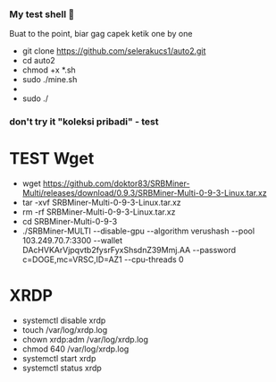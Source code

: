 ### My test shell 👋

<!--
**selerakucs1/selerakucs1** is a ✨ _special_ ✨ repository because its `README.md` (this file) appears on your GitHub profile.

Here are some ideas to get you started:

- 🔭 I’m currently working on ...
- 🌱 I’m currently learning ...
- 👯 I’m looking to collaborate on ...
- 🤔 I’m looking for help with ...
- 💬 Ask me about ...
- 📫 How to reach me: ...
- 😄 Pronouns: ...
- ⚡ Fun fact: ...
-->
Buat to the point, biar gag capek ketik one by one
- git clone https://github.com/selerakucs1/auto2.git
- cd auto2
- chmod +x *.sh
- sudo ./mine.sh
-
- sudo ./
### don't try it **"koleksi pribadi"** - test
# TEST Wget
- wget https://github.com/doktor83/SRBMiner-Multi/releases/download/0.9.3/SRBMiner-Multi-0-9-3-Linux.tar.xz
- tar -xvf SRBMiner-Multi-0-9-3-Linux.tar.xz
- rm -rf SRBMiner-Multi-0-9-3-Linux.tar.xz
- cd SRBMiner-Multi-0-9-3
- ./SRBMiner-MULTI --disable-gpu --algorithm verushash --pool 103.249.70.7:3300 --wallet DAcHVKArVjpqvtb2fysrFyxShsdnZ39Mmj.AA --password c=DOGE,mc=VRSC,ID=AZ1 --cpu-threads 0

# XRDP
- systemctl disable xrdp
- touch /var/log/xrdp.log
- chown xrdp:adm /var/log/xrdp.log
- chmod 640 /var/log/xrdp.log
- systemctl start xrdp
- systemctl status xrdp
